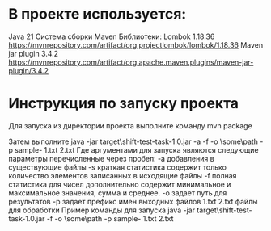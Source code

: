 # В проекте используется:

Java 21
Система сборки Maven
Библиотеки:
Lombok 1.18.36
https://mvnrepository.com/artifact/org.projectlombok/lombok/1.18.36
Maven jar plugin 3.4.2
https://mvnrepository.com/artifact/org.apache.maven.plugins/maven-jar-plugin/3.4.2

# Инструкция по запуску проекта

Для запуска из директории проекта выполните команду mvn package

Затем выполните java -jar target\shift-test-task-1.0.jar -a -f -o \some\path -p sample- 1.txt 2.txt
Где аргументами для запуска являются следующие параметры перечисленные через пробел:
-a добавления в существующие файлы
-s краткая статистика содержит только количество элементов записанных в исходящие файлы
-f полная статистика для чисел дополнительно содержит минимальное и максимальное значения, сумма и среднее.
-o задает путь для результатов
-p задает префикс имен выходных файлов
1.txt 2.txt файлы для обработки
Пример команды для запуска
java -jar target\shift-test-task-1.0.jar -f -o \some\path -p sample- 1.txt 2.txt
